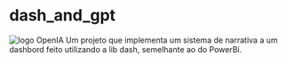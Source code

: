 # dash_and_gpt
![logo OpenIA](https://www.bing.com/images/search?view=detailV2&ccid=7JJ9EYFv&id=2BFAD20676C91F0A24FA873BAAC566BE440E7F11&thid=OIP.7JJ9EYFvPMbcQsUpNZjYZQHaEK&mediaurl=https%3A%2F%2Fiphonesoft.fr%2Fimages%2F2023%2F01%2Fchatgpt-logo-header-banner.jpg&cdnurl=https%3A%2F%2Fth.bing.com%2Fth%2Fid%2FR.ec927d11816f3cc6dc42c5293598d865%3Frik%3DEX8ORL5mxao7hw%26pid%3DImgRaw%26r%3D0&exph=900&expw=1600&q=chatgpt&simid=608043425443155506&form=IRPRST&ck=6844EFFCDF8931551F8E014CE205F0CA&selectedindex=3&ajaxhist=0&ajaxserp=0&vt=0&sim=11)
Um projeto que implementa um sistema de narrativa a um dashbord feito utilizando a lib dash, semelhante ao do PowerBi.
